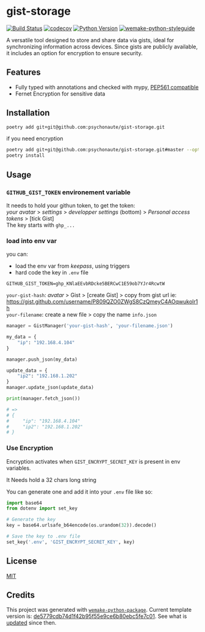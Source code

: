 # gist-storage

[![Build Status](https://github.com/psychonaute/gist-storage/workflows/test/badge.svg?branch=master&event=push)](https://github.com/psychonaute/gist-storage/actions?query=workflow%3Atest)
[![codecov](https://codecov.io/gh/psychonaute/gist-storage/branch/master/graph/badge.svg)](https://codecov.io/gh/psychonaute/gist-storage)
[![Python Version](https://img.shields.io/pypi/pyversions/gist-storage.svg)](https://pypi.org/project/gist-storage/)
[![wemake-python-styleguide](https://img.shields.io/badge/style-wemake-000000.svg)](https://github.com/wemake-services/wemake-python-styleguide)

A versatile tool designed to store and share data via gists, ideal for synchronizing information across devices. Since gists are publicly available, it includes an option for encryption to ensure security.

## Features

- Fully typed with annotations and checked with mypy, [PEP561 compatible](https://www.python.org/dev/peps/pep-0561/)
- Fernet Encryption for sensitive data

## Installation

```bash
poetry add git+git@github.com:psychonaute/gist-storage.git
```

if you need encryption

```bash
poetry add git+git@github.com:psychonaute/gist-storage.git#master --optional -E encryption
poetry install
```

## Usage

### `GITHUB_GIST_TOKEN` environement variable

It needs to hold your githun token, to get the token:  
*your avatar* > *settings* > *developper settings* (bottom) > *Personal access tokens* > [tick Gist]  
The key starts with `ghp_...`

### load into env var

you can:

- load the env var from *keepass*, using triggers
- hard code the key in `.env` file

```env
GITHUB_GIST_TOKEN=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
```

`your-gist-hash`: *avatar* > Gist > [create Gist] > copy from gist url ie:
<https://gist.github.com/username/P809QZO0ZWgS8CzQmeyC4AOqwukolr1h>  
`your-filename`: create a new file > copy the name `info.json`

```python
manager = GistManager('your-gist-hash', 'your-filename.json')

my_data = {
    "ip": "192.168.4.104"
}

manager.push_json(my_data)

update_data = {
    "ip2": "192.168.1.202"
}
manager.update_json(update_data)

print(manager.fetch_json())

# => 
# {
#     "ip": "192.168.4.104"
#     "ip2": "192.168.1.202"
# }
```

### Use Encryption

Encryption activates when `GIST_ENCRYPT_SECRET_KEY` is present in env variables.

It Needs hold a 32 chars long string  

You can generate one and add it into your `.env` file like so:  

```python
import base64
from dotenv import set_key

# Generate the key
key = base64.urlsafe_b64encode(os.urandom(32)).decode()

# Save the key to .env file
set_key('.env', 'GIST_ENCRYPT_SECRET_KEY', key)
```

## License

[MIT](https://github.com/psychonaute/gist-storage/blob/master/LICENSE)

## Credits

This project was generated with [`wemake-python-package`](https://github.com/wemake-services/wemake-python-package). Current template version is: [de5779cdb74d1f42b95f55e9ce6b80ebc5fe7c01](https://github.com/wemake-services/wemake-python-package/tree/de5779cdb74d1f42b95f55e9ce6b80ebc5fe7c01). See what is [updated](https://github.com/wemake-services/wemake-python-package/compare/de5779cdb74d1f42b95f55e9ce6b80ebc5fe7c01...master) since then.
